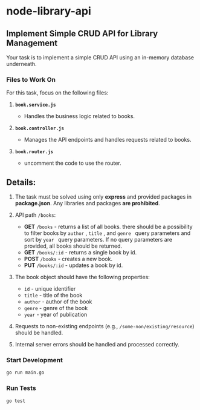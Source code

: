 # node-library-api

## Implement Simple CRUD API for Library Management

Your task is to implement a simple CRUD API using an in-memory database underneath.

### Files to Work On

For this task, focus on the following files:

1. **`book.service.js`**

   - Handles the business logic related to books.

2. **`book.controller.js`**
   - Manages the API endpoints and handles requests related to books.
3. **`book.router.js`**
   - uncomment the code to use the router.

## Details:

1.  The task must be solved using only **express** and provided packages in **package.json**. Any libraries and packages **are prohibited**.
2.  API path `/books`:

    - **GET** `/books` - returns a list of all books. there should be a possibility to filter books by `author` , `title` , and `genre ` query parameters and sort by `year ` query parameters. If no query parameters are provided, all books should be returned.
    - **GET** `/books/:id` - returns a single book by id.
    - **POST** `/books` - creates a new book.
    - **PUT** `/books/:id` - updates a book by id.

3.  The book object should have the following properties:

    - `id` - unique identifier
    - `title` - title of the book
    - `author` - author of the book
    - `genre` - genre of the book
    - `year` - year of publication

4.  Requests to non-existing endpoints (e.g., `/some-non/existing/resource`) should be handled.
5.  Internal server errors should be handled and processed correctly.

### Start Development

```bash
go run main.go
```

### Run Tests

```bash
go test
```